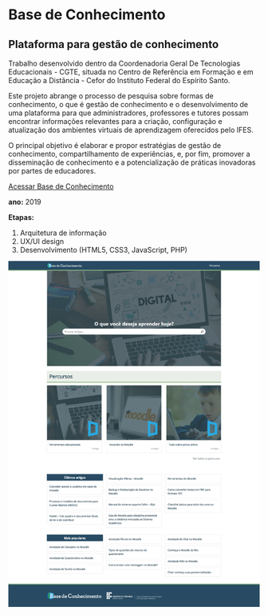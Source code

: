 # Base de Conhecimento
## Plataforma para gestão de conhecimento

Trabalho desenvolvido dentro da Coordenadoria Geral De Tecnologias Educacionais - CGTE, situada no Centro de Referência em Formação e em Educação a Distância - Cefor do Instituto Federal do Espírito Santo.

Este projeto abrange o processo de pesquisa sobre formas de conhecimento, o que é gestão de conhecimento e o desenvolvimento de uma plataforma para que administradores, professores e tutores possam encontrar informações relevantes para a criação, configuração e atualização dos ambientes virtuais de aprendizagem oferecidos pelo IFES.

O principal objetivo é elaborar e propor estratégias de gestão de conhecimento, compartilhamento de experiências, e, por fim, promover a disseminação de conhecimento e a potencialização de práticas inovadoras por partes de educadores.

[Acessar Base de Conhecimento](http://conhecimento.cefor.ifes.edu.br)

**ano:** 2019

**Etapas:**
1. Arquitetura de informação
2. UX/UI design
3. Desenvolvimento (HTML5, CSS3, JavaScript, PHP) 

![Base de Conehcimento - IFES](/baseconhecimento.png)

